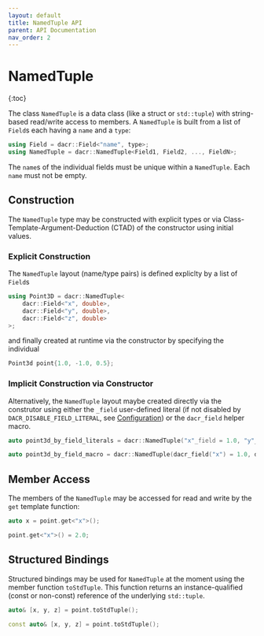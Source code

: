 ```yaml
---
layout: default
title: NamedTuple API
parent: API Documentation
nav_order: 2
---
```


# NamedTuple
{:toc}

The class `NamedTuple` is a data class (like a struct or `std::tuple`) with string-based read/write access to members.
A `NamedTuple` is built from a list of `Field`s each having a `name` and a `type`:

```cpp
using Field = dacr::Field<"name", type>;
using NamedTuple = dacr::NamedTuple<Field1, Field2, ..., FieldN>;
```

The `name`s of the individual fields must be unique within a `NamedTuple`.
Each `name` must not be empty.


## Construction

The `NamedTuple` type may be constructed with explicit types or via Class-Template-Argument-Deduction (CTAD) of the constructor using initial values.

### Explicit Construction

The `NamedTuple` layout (name/type pairs) is defined expliclty by a list of `Field`s

```cpp
using Point3D = dacr::NamedTuple<
    dacr::Field<"x", double>,
    dacr::Field<"y", double>,
    dacr::Field<"z", double>
>;
```

and finally created at runtime via the constructor by specifying the individual 

```cpp
Point3d point{1.0, -1.0, 0.5};
```

### Implicit Construction via Constructor

Alternatively, the `NamedTuple` layout maybe created directly via the construtor using either the `_field` user-defined literal (if not disabled by `DACR_DISABLE_FIELD_LITERAL`, see [Configuration](config.md)) or the `dacr_field` helper macro. 

```cpp
auto point3d_by_field_literals = dacr::NamedTuple("x"_field = 1.0, "y"_field = -1.0, "z"_field = 0.5);

auto point3d_by_field_macro = dacr::NamedTuple(dacr_field("x") = 1.0, dacr_field("y") = -1.0, dacr_field("z") = 0.5);
```

## Member Access

The members of the `NamedTuple` may be accessed for read and write by the `get` template function:

```cpp
auto x = point.get<"x">();

point.get<"x">() = 2.0;
```

## Structured Bindings

Structured bindings may be used for `NamedTuple` at the moment using the member function `toStdTuple`.
This function returns an instance-qualified (const or non-const) reference of the underlying `std::tuple`.

```cpp
auto& [x, y, z] = point.toStdTuple();

const auto& [x, y, z] = point.toStdTuple();
```